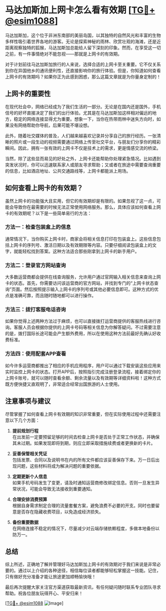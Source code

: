 # 马达加斯加上网卡怎么看有效期 [[TG💪+ @esim1088](https://t.me/s/esim1088)]

马达加斯加，这个位于非洲东南部的美丽岛国，以其独特的自然风光和丰富的生物多样性吸引着世界各地的游客。无论是探索神秘的雨林、欣赏壮观的海滩，还是近距离观察独特的狐猴，马达加斯加总能给人留下深刻的印象。然而，在享受这一切之前，有一件事情绝对不能忽视——那就是上网卡的有效期。

对于计划前往马达加斯加旅行的人来说，选择合适的上网卡至关重要。它不仅关系到你在异国他乡的通讯便利性，还直接影响你的旅行体验。但是，你知道如何查看上网卡的有效期吗？如果你正为此感到困惑，那么这篇文章就是为你量身定制的！

## 上网卡的重要性

在现代社会中，网络已经成为了我们生活的一部分。无论是在国内还是国外，手机信号的好坏直接决定了我们的出行体验。尤其是在马达加斯加这样相对偏远的地方，稳定的网络连接显得尤为重要。想象一下，当你在热带雨林中迷失方向时，如果没有网络帮助你导航，后果可能不堪设想。

此外，随着社交媒体的普及，人们越来越喜欢记录并分享自己的旅行经历。一张清晰的照片或一段生动的视频需要通过网络上传至社交平台，与朋友们分享你的精彩瞬间。因此，拥有一张有效的上网卡不仅是技术上的需求，更是情感交流的桥梁。

当然，除了这些显而易见的好处之外，上网卡还能帮助你处理紧急情况。比如遇到突发状况时，你可以迅速联系家人或朋友寻求帮助；又或者在旅途中需要查询重要的信息，比如酒店地址、公共交通路线等，上网卡都能派上用场。

## 如何查看上网卡的有效期？

虽然上网卡的功能强大且实用，但它的有效期却是有限的。如果忽视了这一点，可能会导致你在最需要的时候无法正常使用网络服务。那么，具体应该如何查看上网卡的有效期呢？以下是一些简单易行的方法：

### 方法一：检查包装盒上的信息

通常情况下，当你购买上网卡时，商家会将相关信息打印在包装盒上。这些信息包括上网卡的序列号、激活日期以及有效期限等内容。只要仔细阅读包装盒上的文字，就能轻松找到答案。这种方法适合那些刚拿到上网卡的新手用户。

### 方法二：登录官方网站查询

大多数运营商都会提供在线查询服务，允许用户通过官网输入相关信息来查询上网卡的状态。首先，你需要访问该运营商的官方网站，并找到专门的“上网卡状态查询”页面。然后按照提示输入上网卡的序列号或其他必要信息即可。这种方式的优点是准确可靠，而且随时随地都可以进行操作。

### 方法三：拨打客服电话咨询

如果你觉得上述两种方法过于麻烦，也可以直接拨打运营商提供的客服热线进行咨询。客服人员会根据你提供的上网卡号码等相关信息为你解答疑问。不过需要注意的是，拨打国际长途可能会产生额外费用，所以在使用这种方法前最好先确认好收费标准。

### 方法四：使用配套APP查看

如今许多运营商都推出了相应的手机应用程序，用户可以通过下载安装这些应用来实时监控上网卡的状态。打开APP后，按照指引完成注册登录流程，接着绑定你的上网卡账号，就可以随时查看余额、剩余流量以及有效期等详细资料啦！这种方式既方便快捷又直观明了，非常适合经常出国旅游的人士使用。

## 注意事项与建议

尽管掌握了如何查看上网卡有效期的知识非常重要，但在实际使用过程中还需要注意以下几个方面：

1. **提前规划行程**  
   在出发前一定要预留足够的时间去检查上网卡是否处于正常工作状态，并确保其未过期。如果发现即将到期，则应立即采取措施续费或者更换新的卡片。

2. **妥善保管相关凭证**  
   包括发票、合同以及说明书在内的所有文件都应该妥善保存下来。万一日后出现问题，这些材料将成为解决问题的重要依据。

3. **定期更新个人信息**  
   如果手机号码发生了变更，请及时通知运营商修改绑定信息。否则一旦发生异常状况，可能会导致无法接收到重要通知。

4. **合理安排消费预算**  
   根据自身需求制定合理的流量套餐方案，避免浪费不必要的开支。同时也要留意是否存在隐藏收费项目，以免造成经济损失。

5. **备份重要数据**  
   在网络连接不稳定的情况下，尽量减少对云端存储依赖程度，多做本地备份以防万一。

## 总结

综上所述，正确地了解并管理好马达加斯加上网卡的有效期对于我们来说是非常必要的。通过以上介绍的各种途径，相信每位读者都能够轻松掌握这一技能。记住，只有做好充分准备才能让旅途更加顺畅愉快哦！

最后再次提醒大家关注官方渠道获取最新资讯，有任何疑问随时联系专业团队寻求帮助。祝各位朋友玩得开心、平安归来！

[[TG💪+ @esim1088](https://t.me/s/esim1088) ![Image](https://i.postimg.cc/4NQfJmqS/Snipaste-2025-05-13-00-14-12.png)]